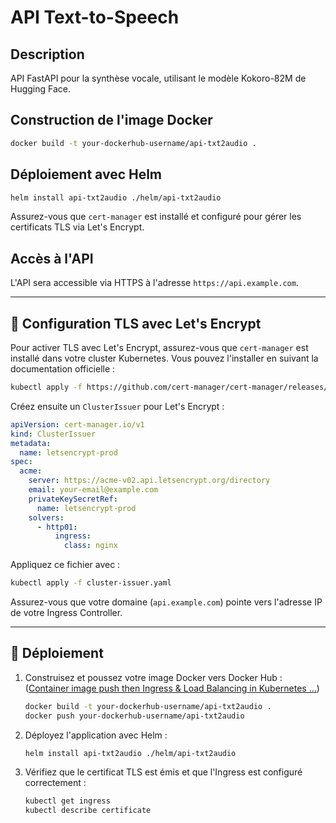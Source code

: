 # API Text-to-Speech

## Description

API FastAPI pour la synthèse vocale, utilisant le modèle Kokoro-82M de Hugging Face.

## Construction de l'image Docker

```bash
docker build -t your-dockerhub-username/api-txt2audio .
```

## Déploiement avec Helm

```bash
helm install api-txt2audio ./helm/api-txt2audio
```

Assurez-vous que `cert-manager` est installé et configuré pour gérer les certificats TLS via Let's Encrypt.

## Accès à l'API

L'API sera accessible via HTTPS à l'adresse `https://api.example.com`.

---

## 🔧 Configuration TLS avec Let's Encrypt

Pour activer TLS avec Let's Encrypt, assurez-vous que `cert-manager` est installé dans votre cluster Kubernetes. Vous pouvez l'installer en suivant la documentation officielle :

```bash
kubectl apply -f https://github.com/cert-manager/cert-manager/releases/latest/download/cert-manager.yaml
```


Créez ensuite un `ClusterIssuer` pour Let's Encrypt :

```yaml
apiVersion: cert-manager.io/v1
kind: ClusterIssuer
metadata:
  name: letsencrypt-prod
spec:
  acme:
    server: https://acme-v02.api.letsencrypt.org/directory
    email: your-email@example.com
    privateKeySecretRef:
      name: letsencrypt-prod
    solvers:
      - http01:
          ingress:
            class: nginx
```

Appliquez ce fichier avec :

```bash
kubectl apply -f cluster-issuer.yaml
```


Assurez-vous que votre domaine (`api.example.com`) pointe vers l'adresse IP de votre Ingress Controller.

---

## 🚀 Déploiement

1. Construisez et poussez votre image Docker vers Docker Hub : ([Container image push then Ingress & Load Balancing in Kubernetes ...](https://medium.com/%40ahosanhabib.974/container-image-push-then-ingress-load-balancing-in-kubernetes-with-fastapi-in-private-data-3dd8305f6795?utm_source=chatgpt.com))

   ```bash
   docker build -t your-dockerhub-username/api-txt2audio .
   docker push your-dockerhub-username/api-txt2audio
   ```

2. Déployez l'application avec Helm :

   ```bash
   helm install api-txt2audio ./helm/api-txt2audio
   ```

3. Vérifiez que le certificat TLS est émis et que l'Ingress est configuré correctement :

   ```bash
   kubectl get ingress
   kubectl describe certificate
   ```
